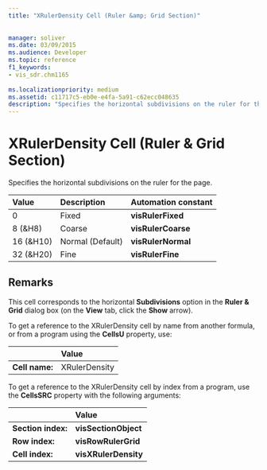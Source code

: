 ```yaml
---
title: "XRulerDensity Cell (Ruler &amp; Grid Section)"
 
 
manager: soliver
ms.date: 03/09/2015
ms.audience: Developer
ms.topic: reference
f1_keywords:
- vis_sdr.chm1165
 
ms.localizationpriority: medium
ms.assetid: c11717c5-eb0e-e4fa-5a91-c62ecc048635
description: "Specifies the horizontal subdivisions on the ruler for the page."
---
```


# XRulerDensity Cell (Ruler &amp; Grid Section)

Specifies the horizontal subdivisions on the ruler for the page.
  
|**Value**|**Description**|**Automation constant**|
|:-----|:-----|:-----|
|0  <br/> |Fixed  <br/> |**visRulerFixed** <br/> |
|8 (&amp;H8)  <br/> |Coarse  <br/> |**visRulerCoarse** <br/> |
|16 (&amp;H10)  <br/> |Normal (Default)  <br/> |**visRulerNormal** <br/> |
|32 (&amp;H20)  <br/> |Fine  <br/> |**visRulerFine** <br/> |
   
## Remarks

This cell corresponds to the horizontal **Subdivisions** option in the **Ruler &amp; Grid** dialog box (on the **View** tab, click the **Show** arrow). 
  
To get a reference to the XRulerDensity cell by name from another formula, or from a program using the **CellsU** property, use: 
  
||Value |
|:-----|:-----|
|**Cell name:**  <br/> |XRulerDensity  <br/> |
   
To get a reference to the XRulerDensity cell by index from a program, use the **CellsSRC** property with the following arguments: 
  
||Value |
|:-----|:-----|
|**Section index:**  <br/> |**visSectionObject** <br/> |
|**Row index:**  <br/> |**visRowRulerGrid** <br/> |
|**Cell index:**  <br/> |**visXRulerDensity** <br/> |
   

